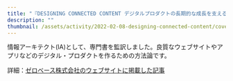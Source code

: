 ```yaml
---
title: "『DESIGNING CONNECTED CONTENT デジタルプロダクトの長期的な成長を支える構造化コンテンツ』を監訳しました"
description: ""
thumbnail: /assets/activity/2022-02-08-designing-connected-content/cover.png
---
```


情報アーキテクト(IA)として、専門書を監訳しました。良質なウェブサイトやアプリなどのデジタル・プロダクトを作るための方法論です。

詳細：[ゼロベース株式会社のウェブサイトに掲載した記事](https://www.zerobase.jp/2022/02/08/designing-connected-content.html)
